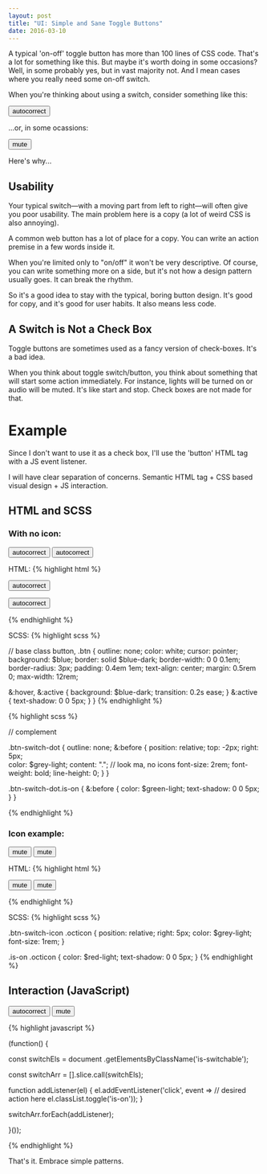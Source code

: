 ```yaml
---
layout: post
title: "UI: Simple and Sane Toggle Buttons"  
date: 2016-03-10
---
```


A typical 'on-off' toggle button has more than 100 lines of CSS code.
That's a lot for something like this. 
But maybe it's worth doing in some occasions?
Well, in some probably yes,
but in vast majority not.
And I mean cases where you really need some on-off switch.

When you're thinking about using a switch, consider something like this:

<button class="btn-switch-dot is-switchable"> autocorrect </button>

...or, in some ocassions:

<button class="btn-switch-icon is-switchable"> 
  <span class="octicon octicon-mute"></span>
  mute
</button>

Here's why...

## Usability

Your typical switch&mdash;with a moving part from left to right&mdash;will
often give you poor usability. The main problem here is a copy (a lot
of weird CSS is also annoying). 

A common web button has a lot of place for a copy.
You can write an action premise in a few words inside it.

When you're limited only to "on/off" it won't be very descriptive. 
Of course, you can write something more on a side, but it's not how a design 
pattern usually goes. It can break the rhythm.

So it's a good idea to stay with the typical, boring button design.
It's good for copy, and it's good for user habits. It also means less code.


## A Switch is Not a Check Box

Toggle buttons are sometimes used as a fancy version of check-boxes.
It's a bad idea.

When you think about toggle switch/button, you think about something
that will start some action immediately.
For instance, lights will
be turned on or audio will be muted. It's like start and stop.
Check boxes are not made for that.


# Example 

Since I don't want to use it as a check box, I'll use the 'button'
HTML tag with a JS event listener.

I will have clear separation of concerns. Semantic HTML tag + CSS based visual
design + JS interaction. 

## HTML and SCSS

### With no icon:

<button class="btn-switch-dot"> autocorrect </button>
<button class="btn-switch-dot is-on"> autocorrect </button>

HTML:
{% highlight html %}

<button class="btn-switch-dot"> autocorrect </button>

<button class="btn-switch-dot is-on"> autocorrect </button>

{% endhighlight %}

SCSS:
{% highlight scss %}

// base class
button,
.btn {
  outline: none;
  color: white;
  cursor: pointer;
  background: $blue;
  border: solid $blue-dark;
  border-width: 0 0 0.1em; 
  border-radius: 3px;
  padding: 0.4em 1em;
  text-align: center;
  margin: 0.5rem 0;
  max-width: 12rem;

  &:hover, &:active {
    background: $blue-dark;
    transition: 0.2s ease;
  }
  &:active {
    text-shadow: 0 0 5px;
  }
}
{% endhighlight %}

{% highlight scss %}

// complement

.btn-switch-dot {
  outline: none;
  &:before {
    position: relative;
    top: -2px;
    right: 5px;    
    color: $grey-light;
    content: "."; // look ma, no icons
    font-size: 2rem;
    font-weight: bold;
    line-height: 0;
  }
}

.btn-switch-dot.is-on {
  &:before {
    color: $green-light;
    text-shadow: 0 0 5px;
  }
}

{% endhighlight %}

### Icon example:

<button class="btn-switch-icon"> 
  <span class="octicon octicon-mute"></span>
  mute
</button>
<button class="btn-switch-icon is-on"> 
  <span class="octicon octicon-mute"></span>
  mute
</button>

HTML:
{% highlight html %}

<button class="btn-switch-icon"> 
  <span class="octicon octicon-mute"></span>
  mute
</button>

<button class="btn-switch-icon is-on"> 
  <span class="octicon octicon-mute"></span>
  mute
</button>

{% endhighlight %}

SCSS:
{% highlight scss %}

.btn-switch-icon .octicon  {
  position: relative;
  right: 5px;
  color: $grey-light;
  font-size: 1rem;
}

.is-on .octicon {
  color: $red-light;
  text-shadow: 0 0 5px;
}
{% endhighlight %}

## Interaction (JavaScript) 

<button class="btn-switch-dot is-switchable"> autocorrect </button>
<button class="btn-switch-icon is-switchable"> 
  <span class="octicon octicon-mute"></span>
  mute
</button>


{% highlight javascript %}

(function() {

const switchEls = document
  .getElementsByClassName('is-switchable');

const switchArr = [].slice.call(switchEls);

function addListener(el) {
  el.addEventListener('click', event =>
    // desired action here 
    el.classList.toggle('is-on'));
}

switchArr.forEach(addListener);

}());

{% endhighlight %}

That's it. Embrace simple patterns.
